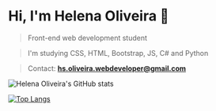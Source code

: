 <h1>Hi, I'm Helena Oliveira 👋</h1>

> Front-end web development student

> I'm studying CSS, HTML, Bootstrap, JS, C# and Python

> Contact: <strong>hs.oliveira.webdeveloper@gmail.com</strong>


![Helena Oliveira's GitHub stats](https://github-readme-stats.vercel.app/api?username=HelenaOliveira366&show_icons=true&theme=radical)

[![Top Langs](https://github-readme-stats.vercel.app/api/top-langs/?username=HelenaOliveira366&layout=compact&theme=radical)](https://github.com/HelenaOliveira366/github-readme-stats)
